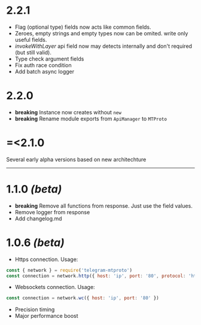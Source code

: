 # 2.2.1
* Flag (optional type) fields now acts like common fields.
* Zeroes, empty strings and empty types now can be omited. write only useful fields.
* *invokeWithLayer* api field now may detects internally and don't required (but still valid).
* Type check argument fields
* Fix auth race condition
* Add batch async logger

# 2.2.0

* **breaking** Instance now creates without `new`
* **breaking** Rename module exports from `ApiManager` to `MTProto`

# =<2.1.0

Several early alpha versions based on new architechture

---

# 1.1.0 *(beta)*

* **breaking** Remove all functions from response. Just use the field values.
* Remove logger from response
* Add changelog.md

# 1.0.6 *(beta)*

* Https connection. Usage:
```javascript
const { network } = require('telegram-mtproto')
const connection = network.http({ host: 'ip', port: '80', protocol: 'https' })
```
* Websockets connection. Usage:
```javascript
const connection = network.wc({ host: 'ip', port: '80' })
```
* Precision timing
* Major performance boost